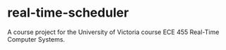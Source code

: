 # real-time-scheduler
A course project for the University of Victoria course ECE 455 Real-Time Computer Systems.
